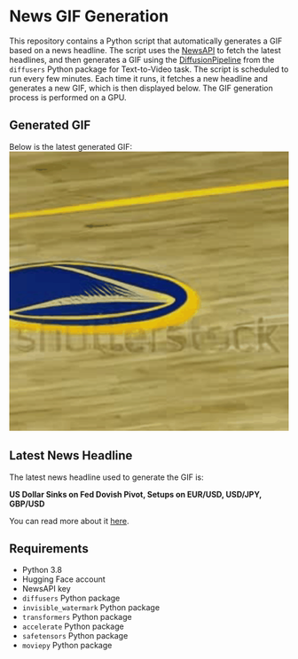 # News GIF Generation
This repository contains a Python script that automatically generates a GIF based on a news headline. The script uses the [NewsAPI](https://newsapi.org/) to fetch the latest headlines, and then generates a GIF using the [DiffusionPipeline](https://github.com/huggingface/diffusers) from the `diffusers` Python package for Text-to-Video task.
The script is scheduled to run every few minutes. Each time it runs, it fetches a new headline and generates a new GIF, which is then displayed below. The GIF generation process is performed on a GPU.

## Generated GIF
Below is the latest generated GIF:
![Generated GIF](output.gif?raw=true&v=1702629339)

## Latest News Headline
The latest news headline used to generate the GIF is:

**US Dollar Sinks on Fed Dovish Pivot, Setups on EUR/USD, USD/JPY, GBP/USD**

You can read more about it [here](https://www.dailyfx.com/news/forex-usd-dollar-sinks-on-fed-dovish-pivot-setups-on-eur-usd-usd-jpy-gbp-usd-20231213.html).

## Requirements
- Python 3.8
- Hugging Face account
- NewsAPI key
- `diffusers` Python package
- `invisible_watermark` Python package
- `transformers` Python package
- `accelerate` Python package
- `safetensors` Python package
- `moviepy` Python package
